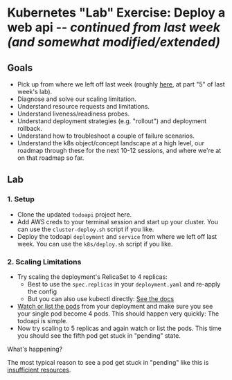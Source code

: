 # Kubernetes "Lab" Exercise: Deploy a web api -- *continued from last week (and somewhat modified/extended)*

## Goals

* Pick up from where we left off last week (roughly [here](https://github.com/us-learn-and-devops/2021_07_07#5-scale-the-deployment), at part "5" of last week's lab).
* Diagnose and solve our scaling limitation.
* Understand resource requests and limitations.
* Understand liveness/readiness probes.
* Understand deployment strategies (e.g. "rollout") and deployment rollback.
* Understand how to troubleshoot a couple of failure scenarios.
* Understand the k8s object/concept landscape at a high level, our roadmap through these for the next 10-12 sessions, and where we're at on that roadmap so far.

## Lab

### 1. Setup

* Clone the updated `todoapi` project here.
* Add AWS creds to your terminal session and start up your cluster. You can use the `cluster-deploy.sh` script if you like.
* Deploy the todoapi `deployment` and `service` from where we left off last week. You can use the `k8s/deploy.sh` script if you like.

### 2. Scaling Limitations

* Try scaling the deployment's RelicaSet to 4 replicas:
  * Best to use the `spec.replicas` in your `deployment.yaml` and re-apply the config
  * But you can also use kubectl directly: [See the docs](https://kubernetes.io/docs/concepts/workloads/controllers/deployment/#scaling-a-deployment)
* [Watch or list the pods](https://kubernetes.io/docs/reference/kubectl/cheatsheet/#viewing-finding-resources) from your deployment and make sure you see your single pod become 4 pods. This should happen very quickly: The todoapi is simple.
* Now try scaling to 5 replicas and again watch or list the pods. This time you should see the fifth pod get stuck in "pending" state.

What's happening?

The most typical reason to see a pod get stuck in "pending" like this is [insufficient resources](https://kubernetes.io/docs/tasks/debug-application-cluster/debug-application/#my-pod-stays-pending).


